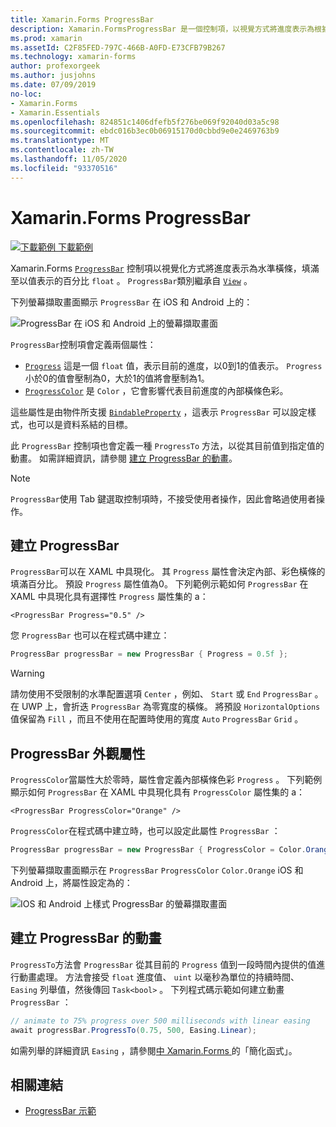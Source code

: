 ```yaml
---
title: Xamarin.Forms ProgressBar
description: Xamarin.FormsProgressBar 是一個控制項，以視覺方式將進度表示為根據 float 屬性填滿的水準橫條。
ms.prod: xamarin
ms.assetId: C2F85FED-797C-466B-A0FD-E73CFB79B267
ms.technology: xamarin-forms
author: profexorgeek
ms.author: jusjohns
ms.date: 07/09/2019
no-loc:
- Xamarin.Forms
- Xamarin.Essentials
ms.openlocfilehash: 824851c1406dfefb5f276be069f92040d03a5c98
ms.sourcegitcommit: ebdc016b3ec0b06915170d0cbbd9e0e2469763b9
ms.translationtype: MT
ms.contentlocale: zh-TW
ms.lasthandoff: 11/05/2020
ms.locfileid: "93370516"
---
```

# <a name="xamarinforms-progressbar"></a>Xamarin.Forms ProgressBar
[![下載範例](~/media/shared/download.png) 下載範例](/samples/xamarin/xamarin-forms-samples/userinterface-progressbardemos/)

Xamarin.Forms [`ProgressBar`](xref:Xamarin.Forms.ProgressBar) 控制項以視覺化方式將進度表示為水準橫條，填滿至以值表示的百分比 `float` 。 `ProgressBar`類別繼承自 [`View`](xref:Xamarin.Forms.View) 。

下列螢幕擷取畫面顯示 `ProgressBar` 在 iOS 和 Android 上的：

![ProgressBar 在 iOS 和 Android 上的螢幕擷取畫面](progressbar-images/progressbars-default.png "IOS 和 Android 上的 ProgressBar")

`ProgressBar`控制項會定義兩個屬性：

* [`Progress`](xref:Xamarin.Forms.ProgressBar.Progress) 這是一個 `float` 值，表示目前的進度，以0到1的值表示。 `Progress` 小於0的值會壓制為0，大於1的值將會壓制為1。
* [`ProgressColor`](xref:Xamarin.Forms.ProgressBar.ProgressColor) 是 `Color` ，它會影響代表目前進度的內部橫條色彩。

這些屬性是由物件所支援 [`BindableProperty`](xref:Xamarin.Forms.BindableProperty) ，這表示 `ProgressBar` 可以設定樣式，也可以是資料系結的目標。

此 `ProgressBar` 控制項也會定義一種 `ProgressTo` 方法，以從其目前值到指定值的動畫。 如需詳細資訊，請參閱 [建立 ProgressBar 的動畫](#animate-a-progressbar)。

> [!NOTE]
> `ProgressBar`使用 Tab 鍵選取控制項時，不接受使用者操作，因此會略過使用者操作。

## <a name="create-a-progressbar"></a>建立 ProgressBar

`ProgressBar`可以在 XAML 中具現化。 其 `Progress` 屬性會決定內部、彩色橫條的填滿百分比。 預設 `Progress` 屬性值為0。 下列範例示範如何 `ProgressBar` 在 XAML 中具現化具有選擇性 `Progress` 屬性集的 a：

```xaml
<ProgressBar Progress="0.5" />
```

您 `ProgressBar` 也可以在程式碼中建立：

```csharp
ProgressBar progressBar = new ProgressBar { Progress = 0.5f };
```

> [!WARNING]
> 請勿使用不受限制的水準配置選項 `Center` ，例如、 `Start` 或 `End` `ProgressBar` 。 在 UWP 上，會折迭 `ProgressBar` 為零寬度的橫條。 將預設 `HorizontalOptions` 值保留為 `Fill` ，而且不使用在配置時使用的寬度 `Auto` `ProgressBar` `Grid` 。

## <a name="progressbar-appearance-properties"></a>ProgressBar 外觀屬性

`ProgressColor`當屬性大於零時，屬性會定義內部橫條色彩 `Progress` 。 下列範例顯示如何 `ProgressBar` 在 XAML 中具現化具有 `ProgressColor` 屬性集的 a：

```xaml
<ProgressBar ProgressColor="Orange" />
```

`ProgressColor`在程式碼中建立時，也可以設定此屬性 `ProgressBar` ：

```csharp
ProgressBar progressBar = new ProgressBar { ProgressColor = Color.Orange };
```

下列螢幕擷取畫面顯示在 `ProgressBar` `ProgressColor` `Color.Orange` iOS 和 Android 上，將屬性設定為的：

![IOS 和 Android 上樣式 ProgressBar 的螢幕擷取畫面](progressbar-images/progressbars-styled.png "IOS 和 Android 上的樣式 ProgressBar")

## <a name="animate-a-progressbar"></a>建立 ProgressBar 的動畫

`ProgressTo`方法會 `ProgressBar` 從其目前的 `Progress` 值到一段時間內提供的值進行動畫處理。 方法會接受 `float` 進度值、 `uint` 以毫秒為單位的持續時間、 `Easing` 列舉值，然後傳回 `Task<bool>` 。 下列程式碼示範如何建立動畫 `ProgressBar` ：

```csharp
// animate to 75% progress over 500 milliseconds with linear easing
await progressBar.ProgressTo(0.75, 500, Easing.Linear);
```

如需列舉的詳細資訊 `Easing` ，請參閱[中 Xamarin.Forms ](~/xamarin-forms/user-interface/animation/easing.md)的「簡化函式」。

## <a name="related-links"></a>相關連結

* [ProgressBar 示範](/samples/xamarin/xamarin-forms-samples/userinterface-progressbardemos/)